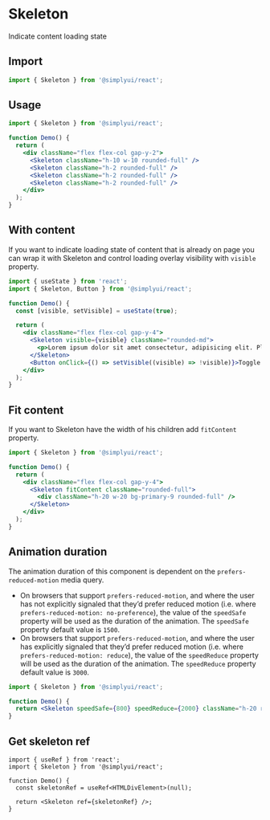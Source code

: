 # Skeleton

Indicate content loading state

## Import

```jsx
import { Skeleton } from '@simplyui/react';
```

## Usage

```jsx
import { Skeleton } from '@simplyui/react';

function Demo() {
  return (
    <div className="flex flex-col gap-y-2">
      <Skeleton className="h-10 w-10 rounded-full" />
      <Skeleton className="h-2 rounded-full" />
      <Skeleton className="h-2 rounded-full" />
      <Skeleton className="h-2 rounded-full" />
    </div>
  );
}
```

## With content

If you want to indicate loading state of content that is already on page you can wrap it with Skeleton and control loading overlay visibility with `visible` property.

```jsx
import { useState } from 'react';
import { Skeleton, Button } from '@simplyui/react';

function Demo() {
  const [visible, setVisible] = useState(true);

  return (
    <div className="flex flex-col gap-y-4">
      <Skeleton visible={visible} className="rounded-md">
        <p>Lorem ipsum dolor sit amet consectetur, adipisicing elit. Placeat a quaerat error esse, explicabo saepe in quos consequatur quidem aut dolorum. Placeat rerum nobis ducimus eum? Recusandae dignissimos harum numquam.</p>
      </Skeleton>
      <Button onClick={() => setVisible((visible) => !visible)}>Toggle Skeleton</Button>
    </div>
  );
}
```

## Fit content

If you want to Skeleton have the width of his children add `fitContent` property.

```jsx
import { Skeleton } from '@simplyui/react';

function Demo() {
  return (
    <div className="flex flex-col gap-y-4">
      <Skeleton fitContent className="rounded-full">
        <div className="h-20 w-20 bg-primary-9 rounded-full" />
      </Skeleton>
    </div>
  );
}
```

## Animation duration

The animation duration of this component is dependent on the `prefers-reduced-motion` media query.

- On browsers that support `prefers-reduced-motion`, and where the user has not explicitly signaled that they’d prefer reduced motion (i.e. where `prefers-reduced-motion: no-preference`), the value of the `speedSafe` property will be used as the duration of the animation. The `speedSafe` property default value is `1500`.
- On browsers that support `prefers-reduced-motion`, and where the user has explicitly signaled that they’d prefer reduced motion (i.e. where `prefers-reduced-motion: reduce`), the value of the `speedReduce` property will be used as the duration of the animation. The `speedReduce` property default value is `3000`.

```jsx
import { Skeleton } from '@simplyui/react';

function Demo() {
  return <Skeleton speedSafe={800} speedReduce={2000} className="h-20 rounded-md" />;
}
```

## Get skeleton ref

```tsx
import { useRef } from 'react';
import { Skeleton } from '@simplyui/react';

function Demo() {
  const skeletonRef = useRef<HTMLDivElement>(null);

  return <Skeleton ref={skeletonRef} />;
}
```
